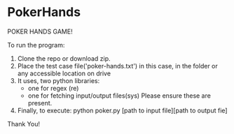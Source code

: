 # PokerHands

POKER HANDS GAME!

To run the program:

1. Clone the repo or download zip.
2. Place the test case file('poker-hands.txt') in this case, in the folder or any accessible location on drive
3. It uses, two python libraries:
   - one for regex (re)
   - one for fetching input/output files(sys)
     Please ensure these are present.
4. Finally, to execute:
   python poker.py [path to input file][path to output fie]

Thank You!
